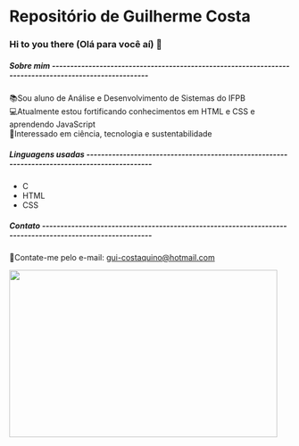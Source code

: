 # Repositório de Guilherme Costa
### Hi to you there (Olá para você aí) 👋
##### Sobre mim -------------------------------------------------------------------------------------------------------
📚Sou aluno de Análise e Desenvolvimento de Sistemas do IFPB  
💻Atualmente estou fortificando conhecimentos em HTML e CSS e aprendendo JavaScript  
🌱Interessado em ciência, tecnologia e sustentabilidade 
##### Linguagens usadas ----------------------------------------------------------------------------------------------
* C
* HTML
* CSS
##### Contato ----------------------------------------------------------------------------------------------------------
📧Contate-me pelo e-mail: gui-costaquino@hotmail.com  

<img src="https://www.wallpapers13.com/wp-content/uploads/2018/11/Dolomiti-Italy-Autumn-Lago-Antorno-landscape-photography-Desktop-HD-Wallpaper-For-PC-Tablet-And-Mobile-3840x2400-840x525.jpg" width="480" height="300"/>
